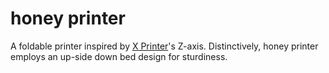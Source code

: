 # honey printer

A foldable printer inspired by [X Printer](https://hackaday.io/project/180369-x-printer-v2)'s Z-axis. Distinctively, honey printer employs an up-side down bed design for sturdiness. 
